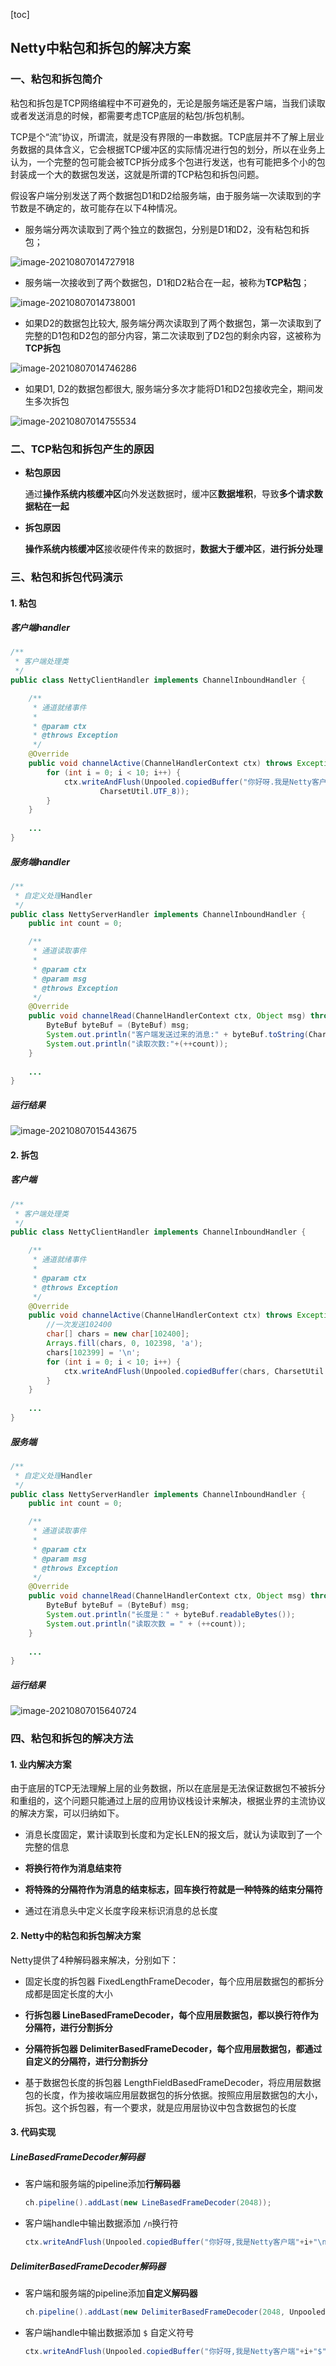 [toc]

## Netty中粘包和拆包的解决方案

### 一、粘包和拆包简介

粘包和拆包是TCP网络编程中不可避免的，无论是服务端还是客户端，当我们读取或者发送消息的时候，都需要考虑TCP底层的粘包/拆包机制。

TCP是个“流”协议，所谓流，就是没有界限的一串数据。TCP底层并不了解上层业务数据的具体含义，它会根据TCP缓冲区的实际情况进行包的划分，所以在业务上认为，一个完整的包可能会被TCP拆分成多个包进行发送，也有可能把多个小的包封装成一个大的数据包发送，这就是所谓的TCP粘包和拆包问题。

假设客户端分别发送了两个数据包D1和D2给服务端，由于服务端一次读取到的字节数是不确定的，故可能存在以下4种情况。

- 服务端分两次读取到了两个独立的数据包，分别是D1和D2，没有粘包和拆包；

![image-20210807014727918](images/image-20210807014727918.png)

- 服务端一次接收到了两个数据包，D1和D2粘合在一起，被称为**TCP粘包**；

![image-20210807014738001](images/image-20210807014738001.png)

- 如果D2的数据包比较大, 服务端分两次读取到了两个数据包，第一次读取到了完整的D1包和D2包的部分内容，第二次读取到了D2包的剩余内容，这被称为**TCP拆包**

![image-20210807014746286](images/image-20210807014746286.png)

- 如果D1, D2的数据包都很大, 服务端分多次才能将D1和D2包接收完全，期间发生多次拆包

![image-20210807014755534](images/image-20210807014755534.png)



### 二、TCP粘包和拆包产生的原因

- **粘包原因**

  通过**操作系统内核缓冲区**向外发送数据时，缓冲区**数据堆积**，导致**多个请求数据粘在一起**

- **拆包原因**

  **操作系统内核缓冲区**接收硬件传来的数据时，**数据大于缓冲区**，**进行拆分处理**





### 三、粘包和拆包代码演示

#### 1. 粘包

##### 客户端handler

```java
/**
 * 客户端处理类
 */
public class NettyClientHandler implements ChannelInboundHandler {

    /**
     * 通道就绪事件
     *
     * @param ctx
     * @throws Exception
     */
    @Override
    public void channelActive(ChannelHandlerContext ctx) throws Exception {
        for (int i = 0; i < 10; i++) {
            ctx.writeAndFlush(Unpooled.copiedBuffer("你好呀.我是Netty客户端"+i+"$",
                    CharsetUtil.UTF_8));
        }
    }
    
    ...
}
```

##### 服务端handler

```java
/**
 * 自定义处理Handler
 */
public class NettyServerHandler implements ChannelInboundHandler {
    public int count = 0;

    /**
     * 通道读取事件
     *
     * @param ctx
     * @param msg
     * @throws Exception
     */
    @Override
    public void channelRead(ChannelHandlerContext ctx, Object msg) throws Exception {
        ByteBuf byteBuf = (ByteBuf) msg;
        System.out.println("客户端发送过来的消息:" + byteBuf.toString(CharsetUtil.UTF_8));
        System.out.println("读取次数:"+(++count));
    }
    
    ...
}
```

##### 运行结果

![image-20210807015443675](images/image-20210807015443675.png)



#### 2. 拆包

##### 客户端

```java
/**
 * 客户端处理类
 */
public class NettyClientHandler implements ChannelInboundHandler {

    /**
     * 通道就绪事件
     *
     * @param ctx
     * @throws Exception
     */
    @Override
    public void channelActive(ChannelHandlerContext ctx) throws Exception {
        //一次发送102400
        char[] chars = new char[102400];
        Arrays.fill(chars, 0, 102398, 'a');
        chars[102399] = '\n';
        for (int i = 0; i < 10; i++) {
            ctx.writeAndFlush(Unpooled.copiedBuffer(chars, CharsetUtil.UTF_8));
        }
    }
    
    ...
}
```

##### 服务端

```java
/**
 * 自定义处理Handler
 */
public class NettyServerHandler implements ChannelInboundHandler {
    public int count = 0;

    /**
     * 通道读取事件
     *
     * @param ctx
     * @param msg
     * @throws Exception
     */
    @Override
    public void channelRead(ChannelHandlerContext ctx, Object msg) throws Exception {
        ByteBuf byteBuf = (ByteBuf) msg;
        System.out.println("长度是：" + byteBuf.readableBytes());
        System.out.println("读取次数 = " + (++count));
    }
    
    ...
}
```

##### 运行结果

![image-20210807015640724](images/image-20210807015640724.png)







### 四、粘包和拆包的解决方法

#### 1. 业内解决方案

由于底层的TCP无法理解上层的业务数据，所以在底层是无法保证数据包不被拆分和重组的，这个问题只能通过上层的应用协议栈设计来解决，根据业界的主流协议的解决方案，可以归纳如下。

- 消息长度固定，累计读取到长度和为定长LEN的报文后，就认为读取到了一个完整的信息

- **将换行符作为消息结束符**

- **将特殊的分隔符作为消息的结束标志，回车换行符就是一种特殊的结束分隔符**

- 通过在消息头中定义长度字段来标识消息的总长度

#### 2. Netty中的粘包和拆包解决方案

Netty提供了4种解码器来解决，分别如下：

- 固定长度的拆包器 FixedLengthFrameDecoder，每个应用层数据包的都拆分成都是固定长度的大小

- **行拆包器 LineBasedFrameDecoder，每个应用层数据包，都以换行符作为分隔符，进行分割拆分**

- **分隔符拆包器 DelimiterBasedFrameDecoder，每个应用层数据包，都通过自定义的分隔符，进行分割拆分**

- 基于数据包长度的拆包器 LengthFieldBasedFrameDecoder，将应用层数据包的长度，作为接收端应用层数据包的拆分依据。按照应用层数据包的大小，拆包。这个拆包器，有一个要求，就是应用层协议中包含数据包的长度

#### 3. 代码实现

##### LineBasedFrameDecoder解码器

- 客户端和服务端的pipeline添加**行解码器**

  ```java
  ch.pipeline().addLast(new LineBasedFrameDecoder(2048));
  ```

- 客户端handle中输出数据添加 `/n`换行符

  ```java
  ctx.writeAndFlush(Unpooled.copiedBuffer("你好呀,我是Netty客户端"+i+"\n",CharsetUtil.UTF_8));
  ```

  

##### DelimiterBasedFrameDecoder解码器

- 客户端和服务端的pipeline添加**自定义解码器**

  ```java
  ch.pipeline().addLast(new DelimiterBasedFrameDecoder(2048, Unpooled.copiedBuffer("$".getBytes(StandardCharsets.UTF_8))));
  ```
  
- 客户端handle中输出数据添加 `$` 自定义符号

  ```java
  ctx.writeAndFlush(Unpooled.copiedBuffer("你好呀,我是Netty客户端"+i+"$",CharsetUtil.UTF_8));
  ```

  

